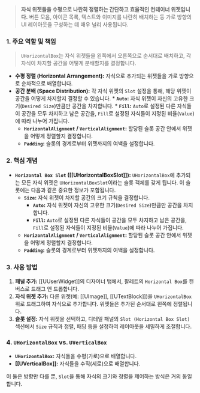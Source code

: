 ---
---
> **자식 위젯들을 수평으로 나란히 정렬하는 간단하고 효율적인 컨테이너 위젯입니다.** 버튼 모음, 아이콘 목록, 텍스트와 이미지를 나란히 배치하는 등 가로 방향의 UI 레이아웃을 구성하는 데 매우 널리 사용됩니다.

### **1. 주요 역할 및 책임**
> `UHorizontalBox`는 자식 위젯들을 왼쪽에서 오른쪽으로 순서대로 배치하고, 각 자식이 차지할 공간을 어떻게 분배할지를 결정합니다.
* **수평 정렬 (Horizontal Arrangement):**
    자식으로 추가되는 위젯들을 가로 방향으로 순차적으로 배열합니다.
* **공간 분배 (Space Distribution):**
    각 자식 위젯의 `Slot` 설정을 통해, 해당 위젯이 공간을 어떻게 차지할지 결정할 수 있습니다.
        * **`Auto`:** 자식 위젯이 자신의 고유한 크기(`Desired Size`)만큼만 공간을 차지합니다.
        * **`Fill`:** `Auto`로 설정된 다른 자식들이 공간을 모두 차지하고 남은 공간을, `Fill`로 설정된 자식들이 지정된 비율(`Value`)에 따라 나누어 가집니다.
    * **`HorizontalAlignment` / `VerticalAlignment`:** 할당된 슬롯 공간 안에서 위젯을 어떻게 정렬할지 결정합니다.
    * **`Padding`:** 슬롯의 경계로부터 위젯까지의 여백을 설정합니다.

### **2. 핵심 개념**
* **`Horizontal Box Slot` ([[UHorizontalBoxSlot]]):**
    `UHorizontalBox`에 추가되는 모든 자식 위젯은 `UHorizontalBoxSlot`이라는 슬롯 객체를 갖게 됩니다. 이 슬롯에는 다음과 같은 중요한 정보가 포함됩니다.
    * **`Size`:** 자식 위젯이 차지할 공간의 크기 규칙을 결정합니다.
        * **`Auto`:** 자식 위젯이 자신의 고유한 크기(`Desired Size`)만큼만 공간을 차지합니다.
        * **`Fill`:** `Auto`로 설정된 다른 자식들이 공간을 모두 차지하고 남은 공간을, `Fill`로 설정된 자식들이 지정된 비율(`Value`)에 따라 나누어 가집니다.
    * **`HorizontalAlignment` / `VerticalAlignment`:** 할당된 슬롯 공간 안에서 위젯을 어떻게 정렬할지 결정합니다.
    * **`Padding`:** 슬롯의 경계로부터 위젯까지의 여백을 설정합니다.

### **3. 사용 방법**
1.  **패널 추가:** [[UUserWidget]]의 디자이너 탭에서, 팔레트의 `Horizontal Box`를 캔버스로 드래그 앤 드롭합니다.
2.  **자식 위젯 추가:** 다른 위젯(예: [[UImage]], [[UTextBlock]])을 `UHorizontalBox` 위로 드래그하여 자식으로 추가합니다. 위젯들은 추가된 순서대로 왼쪽에 정렬됩니다.
3.  **슬롯 설정:** 자식 위젯을 선택하고, 디테일 패널의 `Slot (Horizontal Box Slot)` 섹션에서 `Size` 규칙과 정렬, 패딩 등을 설정하여 레이아웃을 세밀하게 조절합니다.

### **4. `UHorizontalBox` vs. `UVerticalBox`**
* **`UHorizontalBox`:** 자식들을 수평(가로)으로 배열합니다.
* **[[UVerticalBox]]:** 자식들을 수직(세로)으로 배열합니다.

이 둘은 방향만 다를 뿐, `Slot`을 통해 자식의 크기와 정렬을 제어하는 방식은 거의 동일합니다.